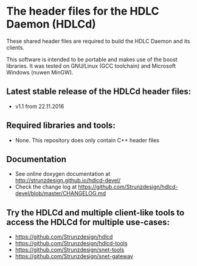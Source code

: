 # The header files for the HDLC Daemon (HDLCd)
These shared header files are required to build the HDLC Daemon and its clients.

This software is intended to be portable and makes use of the boost libraries. It was tested on GNU/Linux (GCC toolchain)
and Microsoft Windows (nuwen MinGW).

## Latest stable release of the HDLCd header files:
- v1.1 from 22.11.2016

## Required libraries and tools:
- None. This repository does only contain C++ header files

## Documentation
- See online doxygen documentation at http://strunzdesign.github.io/hdlcd-devel/
- Check the change log at https://github.com/Strunzdesign/hdlcd-devel/blob/master/CHANGELOG.md

## Try the HDLCd and multiple client-like tools to access the HDLCd for multiple use-cases:
- https://github.com/Strunzdesign/hdlcd
- https://github.com/Strunzdesign/hdlcd-tools
- https://github.com/Strunzdesign/snet-tools
- https://github.com/Strunzdesign/snet-gateway
